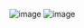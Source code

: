 ![image](https://github.com/Kinyshu/ImGui-Helper-DX11/assets/105721105/1f2f5277-a96e-4833-93c3-4b26a23bcae1)
![image](https://github.com/Kinyshu/ImGui-Helper-DX11/assets/105721105/f8efc79c-5b96-48f0-a7de-9f8af007046f)
